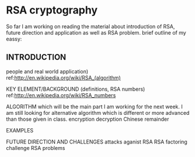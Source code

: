 RSA cryptography
=======
So far I am working on reading the material about introduction of RSA, future direction and application as well as RSA problem. 
brief outline of my eassy:

INTRODUCTION
-----------------
  people and real world application)
ref:http://en.wikipedia.org/wiki/RSA_(algorithm)

KEY ELEMENT/BACKGROUND
(definitions, RSA numbers)
ref:http://en.wikipedia.org/wiki/RSA_numbers

ALGORITHM
which will be the main part I am working for the next week. I am still looking for alternative algorithm which is different or more advanced
than those given in class. 
encryption
decryption
Chinese remainder 

EXAMPLES

FUTURE DIRECTION AND CHALLENGES 
attacks aganist RSA
RSA factoring challenge
RSA problems


